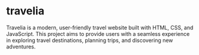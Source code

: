 # travelia
Travelia is a modern, user-friendly travel website built with HTML, CSS, and JavaScript. This project aims to provide users with a seamless experience in exploring travel destinations, planning trips, and discovering new adventures.
